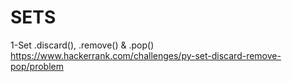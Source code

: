# SETS

1-Set .discard(), .remove() & .pop()
<br>
https://www.hackerrank.com/challenges/py-set-discard-remove-pop/problem
